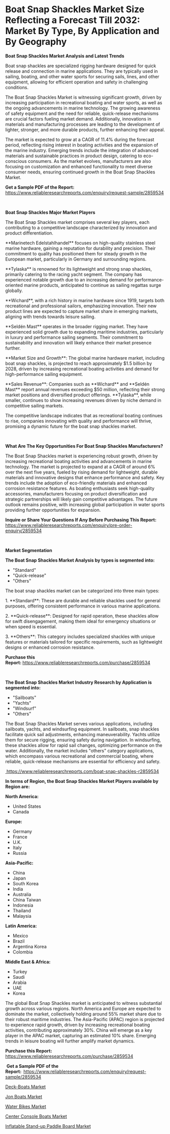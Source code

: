 <p><h1>Boat Snap Shackles Market Size Reflecting a Forecast Till 2032: Market By Type, By Application and By Geography</h1></p><p><strong>Boat Snap Shackles Market Analysis and Latest Trends</strong></p>
<p><p>Boat snap shackles are specialized rigging hardware designed for quick release and connection in marine applications. They are typically used in sailing, boating, and other water sports for securing sails, lines, and other equipment, allowing for efficient operation and safety in challenging conditions. </p><p>The Boat Snap Shackles Market is witnessing significant growth, driven by increasing participation in recreational boating and water sports, as well as the ongoing advancements in marine technology. The growing awareness of safety equipment and the need for reliable, quick-release mechanisms are crucial factors fueling market demand. Additionally, innovations in materials and manufacturing processes are leading to the development of lighter, stronger, and more durable products, further enhancing their appeal.</p><p>The market is expected to grow at a CAGR of 11.4% during the forecast period, reflecting rising interest in boating activities and the expansion of the marine industry. Emerging trends include the integration of advanced materials and sustainable practices in product design, catering to eco-conscious consumers. As the market evolves, manufacturers are also focusing on customization and enhanced functionality to meet diverse consumer needs, ensuring continued growth in the Boat Snap Shackles Market.</p></p>
<p><strong>Get a Sample PDF of the Report:&nbsp;</strong> <a href="https://www.reliableresearchreports.com/enquiry/request-sample/2859534?utm_campaign=9&utm_medium=2&utm_source=Github&utm_content=ia&utm_term=12032025&utm_id=boat-snap-shackles">https://www.reliableresearchreports.com/enquiry/request-sample/2859534</a></p>
<p>&nbsp;</p>
<p><strong>Boat Snap Shackles Major Market Players</strong></p>
<p><p>The Boat Snap Shackles market comprises several key players, each contributing to a competitive landscape characterized by innovation and product differentiation. </p><p>**Marinetech Edelstahlhandel** focuses on high-quality stainless steel marine hardware, gaining a reputation for durability and precision. Their commitment to quality has positioned them for steady growth in the European market, particularly in Germany and surrounding regions.</p><p>**Tylaska** is renowned for its lightweight and strong snap shackles, primarily catering to the racing yacht segment. The company has experienced notable growth due to an increasing demand for performance-oriented marine products, anticipated to continue as sailing regattas surge globally.</p><p>**Wichard**, with a rich history in marine hardware since 1919, targets both recreational and professional sailors, emphasizing innovation. Their new product lines are expected to capture market share in emerging markets, aligning with trends towards leisure sailing.</p><p>**Seldén Mast** operates in the broader rigging market. They have experienced solid growth due to expanding maritime industries, particularly in luxury and performance sailing segments. Their commitment to sustainability and innovation will likely enhance their market presence further.</p><p>**Market Size and Growth**: The global marine hardware market, including boat snap shackles, is projected to reach approximately $1.5 billion by 2028, driven by increasing recreational boating activities and demand for high-performance sailing equipment.</p><p>**Sales Revenue**: Companies such as **Wichard** and **Seldén Mast** report annual revenues exceeding $50 million, reflecting their strong market positions and diversified product offerings. **Tylaska**, while smaller, continues to show increasing revenues driven by niche demand in competitive sailing markets.</p><p>The competitive landscape indicates that as recreational boating continues to rise, companies innovating with quality and performance will thrive, promising a dynamic future for the boat snap shackles market.</p></p>
<p>&nbsp;</p>
<p><strong>What Are The Key Opportunities For Boat Snap Shackles Manufacturers?</strong></p>
<p><p>The Boat Snap Shackles market is experiencing robust growth, driven by increasing recreational boating activities and advancements in marine technology. The market is projected to expand at a CAGR of around 6% over the next five years, fueled by rising demand for lightweight, durable materials and innovative designs that enhance performance and safety. Key trends include the adoption of eco-friendly materials and enhanced corrosion resistance features. As boating enthusiasts seek high-quality accessories, manufacturers focusing on product diversification and strategic partnerships will likely gain competitive advantages. The future outlook remains positive, with increasing global participation in water sports providing further opportunities for expansion.</p></p>
<p><strong>Inquire or Share Your Questions If Any Before Purchasing This Report:</strong> <a href="https://www.reliableresearchreports.com/enquiry/pre-order-enquiry/2859534?utm_campaign=9&utm_medium=2&utm_source=Github&utm_content=ia&utm_term=12032025&utm_id=boat-snap-shackles">https://www.reliableresearchreports.com/enquiry/pre-order-enquiry/2859534</a></p>
<p>&nbsp;</p>
<p><strong>Market Segmentation</strong></p>
<p><strong>The Boat Snap Shackles Market Analysis by types is segmented into:</strong></p>
<p><ul><li>"Standard"</li><li>"Quick-release"</li><li>"Others"</li></ul></p>
<p><p>The boat snap shackles market can be categorized into three main types: </p><p>1. **Standard**: These are durable and reliable shackles used for general purposes, offering consistent performance in various marine applications. </p><p>2. **Quick-release**: Designed for rapid operation, these shackles allow for swift disengagement, making them ideal for emergency situations or when speed is essential. </p><p>3. **Others**: This category includes specialized shackles with unique features or materials tailored for specific requirements, such as lightweight designs or enhanced corrosion resistance.</p></p>
<p><strong>Purchase this Report:&nbsp;</strong><a href="https://www.reliableresearchreports.com/purchase/2859534?utm_campaign=9&utm_medium=2&utm_source=Github&utm_content=ia&utm_term=12032025&utm_id=boat-snap-shackles">https://www.reliableresearchreports.com/purchase/2859534</a></p>
<p>&nbsp;</p>
<p><strong>The Boat Snap Shackles Market Industry Research by Application is segmented into:</strong></p>
<p><ul><li>"Sailboats"</li><li>"Yachts"</li><li>"Windsurf"</li><li>"Others"</li></ul></p>
<p><p>The Boat Snap Shackles Market serves various applications, including sailboats, yachts, and windsurfing equipment. In sailboats, snap shackles facilitate quick sail adjustments, enhancing maneuverability. Yachts utilize them for secure rigging, ensuring safety during navigation. In windsurfing, these shackles allow for rapid sail changes, optimizing performance on the water. Additionally, the market includes "others" category applications, which encompass various recreational and commercial boating, where reliable, quick-release mechanisms are essential for efficiency and safety.</p></p>
<p><a href="https://www.reliableresearchreports.com/boat-snap-shackles-r2859534?utm_campaign=9&utm_medium=2&utm_source=Github&utm_content=ia&utm_term=12032025&utm_id=boat-snap-shackles">&nbsp;https://www.reliableresearchreports.com/boat-snap-shackles-r2859534</a></p>
<p><strong>In terms of Region, the Boat Snap Shackles Market Players available by Region are:</strong></p>
<p>
    <p> <strong> North America: </strong>
        <ul>
            <li>United States</li>
            <li>Canada</li>
        </ul>
        </p> 
    <p> <strong> Europe: </strong>
        <ul>
            <li>Germany</li>
            <li>France</li>
            <li>U.K.</li>
            <li>Italy</li>
            <li>Russia</li>
        </ul>
        </p> 
    <p> <strong> Asia-Pacific: </strong>
        <ul>
            <li>China</li>
            <li>Japan</li>
            <li>South Korea</li>
            <li>India</li>
            <li>Australia</li>
            <li>China Taiwan</li>
            <li>Indonesia</li>
            <li>Thailand</li>
            <li>Malaysia</li>
        </ul>
        </p> 
    <p> <strong> Latin America: </strong>
        <ul>
            <li>Mexico</li>
            <li>Brazil</li>
            <li>Argentina Korea</li>
            <li>Colombia</li>
        </ul>
        </p> 
    <p> <strong> Middle East & Africa: </strong>
        <ul>
            <li>Turkey</li>
            <li>Saudi</li>
            <li>Arabia</li>
            <li>UAE</li>
            <li>Korea</li>
        </ul>
    </p>
    </p>
<p><p>The global Boat Snap Shackles market is anticipated to witness substantial growth across various regions. North America and Europe are expected to dominate the market, collectively holding around 55% market share due to their robust maritime industries. The Asia-Pacific (APAC) region is projected to experience rapid growth, driven by increasing recreational boating activities, contributing approximately 30%. China will emerge as a key player in the APAC market, capturing an estimated 10% share. Emerging trends in leisure boating will further amplify market dynamics.</p></p>
<p><strong>Purchase this Report: </strong><a href="https://www.reliableresearchreports.com/purchase/2859534?utm_campaign=9&utm_medium=2&utm_source=Github&utm_content=ia&utm_term=12032025&utm_id=boat-snap-shackles">https://www.reliableresearchreports.com/purchase/2859534</a></p>
<p>&nbsp;<strong>Get a Sample PDF of the Report:&nbsp;&nbsp;</strong><a href="https://www.reliableresearchreports.com/enquiry/request-sample/2859534?utm_campaign=9&utm_medium=2&utm_source=Github&utm_content=ia&utm_term=12032025&utm_id=boat-snap-shackles">https://www.reliableresearchreports.com/enquiry/request-sample/2859534</a></p>
<p><strong></strong></p>
<p><p><a href="https://github.com/pichuaadh0/Market-Research-Report-List-1/blob/main/deck-boats-market.md?utm_campaign=9&utm_medium=2&utm_source=Github&utm_content=ia&utm_term=12032025&utm_id=boat-snap-shackles">Deck-Boats Market</a></p><p><a href="https://github.com/lemiranajd/Market-Research-Report-List-1/blob/main/jon-boats-market.md?utm_campaign=9&utm_medium=2&utm_source=Github&utm_content=ia&utm_term=12032025&utm_id=boat-snap-shackles">Jon Boats Market</a></p><p><a href="https://github.com/forgazerbyjt/Market-Research-Report-List-1/blob/main/water-bikes-market.md?utm_campaign=9&utm_medium=2&utm_source=Github&utm_content=ia&utm_term=12032025&utm_id=boat-snap-shackles">Water Bikes Market</a></p><p><a href="https://github.com/oshrykauraj7/Market-Research-Report-List-1/blob/main/center-console-boats-market.md?utm_campaign=9&utm_medium=2&utm_source=Github&utm_content=ia&utm_term=12032025&utm_id=boat-snap-shackles">Center Console Boats Market</a></p><p><a href="https://github.com/merkinedry7b/Market-Research-Report-List-1/blob/main/inflatable-stand-up-paddle-board-market.md?utm_campaign=9&utm_medium=2&utm_source=Github&utm_content=ia&utm_term=12032025&utm_id=boat-snap-shackles">Inflatable Stand-up Paddle Board Market</a></p></p>